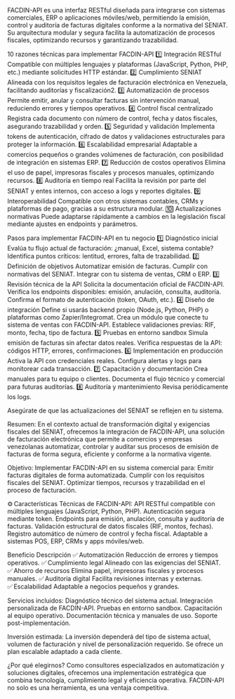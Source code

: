 FACDIN-API es una interfaz RESTful diseñada para integrarse con sistemas comerciales, ERP o aplicaciones móviles/web, permitiendo la emisión, control y auditoría de facturas digitales conforme a la normativa del SENIAT. Su arquitectura modular y segura facilita la automatización de procesos fiscales, optimizando recursos y garantizando trazabilidad.

10 razones técnicas para implementar FACDIN-API
1️⃣	Integración RESTful	Compatible con múltiples lenguajes y plataformas (JavaScript, Python, PHP, etc.) mediante solicitudes HTTP estándar.
2️⃣	Cumplimiento SENIAT	Alineada con los requisitos legales de facturación electrónica en Venezuela, facilitando auditorías y fiscalización2.
3️⃣	Automatización de procesos	Permite emitir, anular y consultar facturas sin intervención manual, reduciendo errores y tiempos operativos.
4️⃣	Control fiscal centralizado	Registra cada documento con número de control, fecha y datos fiscales, asegurando trazabilidad y orden.
5️⃣	Seguridad y validación	Implementa tokens de autenticación, cifrado de datos y validaciones estructurales para proteger la información.
6️⃣	Escalabilidad empresarial	Adaptable a comercios pequeños o grandes volúmenes de facturación, con posibilidad de integración en sistemas ERP.
7️⃣	Reducción de costos operativos	Elimina el uso de papel, impresoras fiscales y procesos manuales, optimizando recursos.
8️⃣	Auditoría en tiempo real	Facilita la revisión por parte del SENIAT y entes internos, con acceso a logs y reportes digitales.
9️⃣	Interoperabilidad	Compatible con otros sistemas contables, CRMs y plataformas de pago, gracias a su estructura modular.
🔟	Actualizaciones normativas	Puede adaptarse rápidamente a cambios en la legislación fiscal mediante ajustes en endpoints y parámetros.


Pasos para implementar FACDIN-API en tu negocio
1️⃣ Diagnóstico inicial
Evalúa tu flujo actual de facturación: ¿manual, Excel, sistema contable?
Identifica puntos críticos: lentitud, errores, falta de trazabilidad.
2️⃣ Definición de objetivos
Automatizar emisión de facturas.
Cumplir con normativas del SENIAT.
Integrar con tu sistema de ventas, CRM o ERP.
3️⃣ Revisión técnica de la API
Solicita la documentación oficial de FACDIN-API.
Verifica los endpoints disponibles: emisión, anulación, consulta, auditoría.
Confirma el formato de autenticación (token, OAuth, etc.).
4️⃣ Diseño de integración
Define si usarás backend propio (Node.js, Python, PHP) o plataformas como Zapier/Integromat.
Crea un módulo que conecte tu sistema de ventas con FACDIN-API.
Establece validaciones previas: RIF, monto, fecha, tipo de factura.
5️⃣ Pruebas en entorno sandbox
Simula emisión de facturas sin afectar datos reales.
Verifica respuestas de la API: códigos HTTP, errores, confirmaciones.
6️⃣ Implementación en producción
Activa la API con credenciales reales.
Configura alertas y logs para monitorear cada transacción.
7️⃣ Capacitación y documentación
Crea manuales para tu equipo o clientes.
Documenta el flujo técnico y comercial para futuras auditorías.
8️⃣ Auditoría y mantenimiento
Revisa periódicamente los logs.

Asegúrate de que las actualizaciones del SENIAT se reflejen en tu sistema.


Resumen:
En el contexto actual de transformación digital y exigencias fiscales del SENIAT, ofrecemos la integración de FACDIN-API, una solución de facturación electrónica que permite a comercios y empresas venezolanas automatizar, controlar y auditar sus procesos de emisión de facturas de forma segura, eficiente y conforme a la normativa vigente.

Objetivo:
Implementar FACDIN-API en su sistema comercial para:
Emitir facturas digitales de forma automatizada.
Cumplir con los requisitos fiscales del SENIAT.
Optimizar tiempos, recursos y trazabilidad en el proceso de facturación.

⚙️ Características Técnicas de FACDIN-API:
API RESTful compatible con múltiples lenguajes (JavaScript, Python, PHP).
Autenticación segura mediante token.
Endpoints para emisión, anulación, consulta y auditoría de facturas.
Validación estructural de datos fiscales (RIF, montos, fechas).
Registro automático de número de control y fecha fiscal.
Adaptable a sistemas POS, ERP, CRMs y apps móviles/web.


Beneficio	                    Descripción
✅ Automatización	    Reducción de errores y tiempos operativos.
✅ Cumplimiento legal	Alineado con las exigencias del SENIAT.
✅ Ahorro de recursos	Elimina papel, impresoras fiscales y procesos manuales.
✅ Auditoría digital	    Facilita revisiones internas y externas.
✅ Escalabilidad	        Adaptable a negocios pequeños y grandes.


Servicios incluidos:
Diagnóstico técnico del sistema actual.
Integración personalizada de FACDIN-API.
Pruebas en entorno sandbox.
Capacitación al equipo operativo.
Documentación técnica y manuales de uso.
Soporte post-implementación.

Inversión estimada:
La inversión dependerá del tipo de sistema actual, volumen de facturación y nivel de personalización requerido. Se ofrece un plan escalable adaptado a cada cliente.

¿Por qué elegirnos?
Como consultores especializados en automatización y soluciones digitales, ofrecemos una implementación estratégica que combina tecnología, cumplimiento legal y eficiencia operativa. FACDIN-API no solo es una herramienta, es una ventaja competitiva.